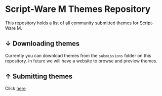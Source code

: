 # Script-Ware M Themes Repository
This repository holds a list of all community submitted themes for Script-Ware M.

## ↓ Downloading themes

Currently you can download themes from the `submissions` folder on this repository. In future we will have a website to browse and preview themes.

## ↑ Submitting themes

Click [here](https://github.com/jellyfish-lsef/swm-themes/issues/new?assignees=&labels=Submission&template=theme-submission.md&title=%5BSUBMISSION%5D)
